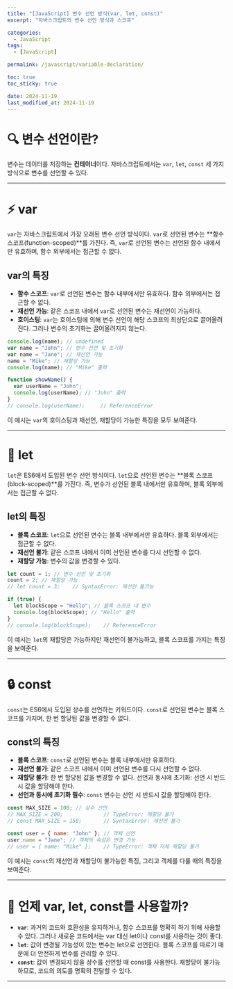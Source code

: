 ```yaml
---
title: "[JavaScript] 변수 선언 방식(var, let, const)"
excerpt: "자바스크립트의 변수 선언 방식과 스코프"

categories:
  - JavaScript
tags:
  - [JavaScript]

permalink: /javascript/variable-declaration/

toc: true
toc_sticky: true

date: 2024-11-19
last_modified_at: 2024-11-19
---
```


# 🔍 변수 선언이란?

변수는 데이터를 저장하는 **컨테이너**이다. 자바스크립트에서는 `var`, `let`, `const` 세 가지 방식으로 변수를 선언할 수 있다.

---

# ⚡️ var

`var`는 자바스크립트에서 가장 오래된 변수 선언 방식이다. `var`로 선언된 변수는 **함수 스코프(function-scoped)**를 가진다. 즉, `var`로 선언된 변수는 선언된 함수 내에서만 유효하며, 함수 외부에서는 접근할 수 없다.

<h2>var의 특징</h2>

- **함수 스코프**: `var`로 선언된 변수는 함수 내부에서만 유효하다. 함수 외부에서는 접근할 수 없다.
- **재선언 가능**: 같은 스코프 내에서 `var`로 선언된 변수는 재선언이 가능하다.
- **호이스팅**: `var`는 호이스팅에 의해 변수 선언이 해당 스코프의 최상단으로 끌어올려진다. 그러나 변수의 초기화는 끌어올려지지 않는다.

```javascript
console.log(name); // undefined
var name = "John"; // 변수 선언 및 초기화
var name = "Jane"; // 재선언 가능
name = "Mike"; // 재할당 가능
console.log(name); // "Mike" 출력

function showName() {
  var userName = "John";
  console.log(userName); // "John" 출력
}
// console.log(userName);     // ReferenceError
```

이 예시는 `var`의 호이스팅과 재선언, 재할당이 가능한 특징을 모두 보여준다.

---

# 🎯 let

`let`은 ES6에서 도입된 변수 선언 방식이다. `let`으로 선언된 변수는 **블록 스코프(block-scoped)**를 가진다. 즉, 변수가 선언된 블록 내에서만 유효하며, 블록 외부에서는 접근할 수 없다.

<h2>let의 특징</h2>

- **블록 스코프**: `let`으로 선언된 변수는 블록 내부에서만 유효하다. 블록 외부에서는 접근할 수 없다.
- **재선언 불가**: 같은 스코프 내에서 이미 선언된 변수를 다시 선언할 수 없다.
- **재할당 가능**: 변수의 값을 변경할 수 있다.

```javascript
let count = 1; // 변수 선언 및 초기화
count = 2; // 재할당 가능
// let count = 3;    // SyntaxError: 재선언 불가능

if (true) {
  let blockScope = "Hello"; // 블록 스코프 내 변수
  console.log(blockScope); // "Hello" 출력
}
// console.log(blockScope);    // ReferenceError
```

이 예시는 `let`의 재할당은 가능하지만 재선언이 불가능하고, 블록 스코프를 가지는 특징을 보여준다.

---

# 🔒 const

`const`는 ES6에서 도입된 상수를 선언하는 키워드이다. `const`로 선언된 변수는 블록 스코프를 가지며, 한 번 할당된 값을 변경할 수 없다.

<h2>const의 특징</h2>

- **블록 스코프**: `const`로 선언된 변수는 블록 내부에서만 유효하다.
- **재선언 불가**: 같은 스코프 내에서 이미 선언된 변수를 다시 선언할 수 없다.
- **재할당 불가**: 한 번 할당된 값을 변경할 수 없다.
  선언과 동시에 초기화: 선언 시 반드시 값을 할당해야 한다.
- **선언과 동시에 초기화 필수**: `const` 변수는 선언 시 반드시 값을 할당해야 한다.

```javascript
const MAX_SIZE = 100; // 상수 선언
// MAX_SIZE = 200;             // TypeError: 재할당 불가
// const MAX_SIZE = 150;       // SyntaxError: 재선언 불가

const user = { name: "John" }; // 객체 선언
user.name = "Jane"; // 객체의 속성은 변경 가능
// user = { name: "Mike" };    // TypeError: 객체 자체 재할당 불가
```

이 예시는 `const`의 재선언과 재할당이 불가능한 특징, 그리고 객체를 다룰 때의 특징을 보여준다.

---

# 🤔 언제 var, let, const를 사용할까?

- **`var`**: 과거의 코드와 호환성을 유지하거나, 함수 스코프를 명확히 하기 위해 사용할 수 있다. 그러나 새로운 코드에서는 var 대신 let이나 const를 사용하는 것이 좋다.
- **`let`**: 값이 변경될 가능성이 있는 변수는 let으로 선언한다. 블록 스코프를 따르기 때문에 더 안전하게 변수를 관리할 수 있다.
- **`const`**: 값이 변경되지 않을 상수를 선언할 때 const를 사용한다. 재할당이 불가능하므로, 코드의 의도를 명확히 전달할 수 있다.

---
